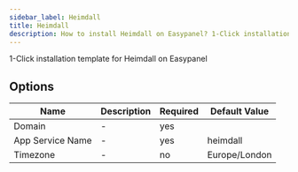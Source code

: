 ```yaml
---
sidebar_label: Heimdall
title: Heimdall
description: How to install Heimdall on Easypanel? 1-Click installation template for Heimdall on Easypanel
---
```

<!-- generated -->
1-Click installation template for Heimdall on Easypanel

## Options

Name | Description | Required | Default Value
-|-|-|-
Domain | - | yes | 
App Service Name | - | yes | heimdall
Timezone | - | no | Europe/London
